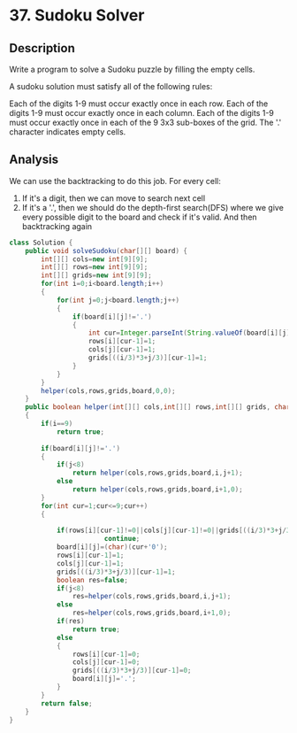 # 37. Sudoku Solver
## Description
Write a program to solve a Sudoku puzzle by filling the empty cells.

A sudoku solution must satisfy all of the following rules:

Each of the digits 1-9 must occur exactly once in each row.
Each of the digits 1-9 must occur exactly once in each column.
Each of the digits 1-9 must occur exactly once in each of the 9 3x3 sub-boxes of the grid.
The '.' character indicates empty cells.

## Analysis
We can use the backtracking to do this job.
For every cell:
1. If it's a digit, then we can move to search next cell
2. If it's a '.', then we should do the depth-first search(DFS) where we give every possible digit to the board and check if it's valid. And then backtracking again
```java
class Solution {
    public void solveSudoku(char[][] board) {
        int[][] cols=new int[9][9];
        int[][] rows=new int[9][9];
        int[][] grids=new int[9][9]; 
        for(int i=0;i<board.length;i++)
        {
            for(int j=0;j<board.length;j++)
            {
                if(board[i][j]!='.')
                {
                    int cur=Integer.parseInt(String.valueOf(board[i][j]));
                    rows[i][cur-1]=1;
                    cols[j][cur-1]=1;
                    grids[((i/3)*3+j/3)][cur-1]=1;
                }
            }
        }
        helper(cols,rows,grids,board,0,0);
    }
    public boolean helper(int[][] cols,int[][] rows,int[][] grids, char[][] board,int i,int j)
    {
        if(i==9)
            return true;
        
        if(board[i][j]!='.')
        {
            if(j<8)
                return helper(cols,rows,grids,board,i,j+1);
            else
                return helper(cols,rows,grids,board,i+1,0);
        }
        for(int cur=1;cur<=9;cur++)
        {
            
            if(rows[i][cur-1]!=0||cols[j][cur-1]!=0||grids[((i/3)*3+j/3)][cur-1]!=0)
                        continue;
            board[i][j]=(char)(cur+'0');
            rows[i][cur-1]=1;
            cols[j][cur-1]=1;
            grids[((i/3)*3+j/3)][cur-1]=1;
            boolean res=false;
            if(j<8)
                res=helper(cols,rows,grids,board,i,j+1);
            else
                res=helper(cols,rows,grids,board,i+1,0);
            if(res)
                return true;
            else
            {
                rows[i][cur-1]=0;
                cols[j][cur-1]=0;
                grids[((i/3)*3+j/3)][cur-1]=0;
                board[i][j]='.';
            }
        }
        return false;
    }
}
```
